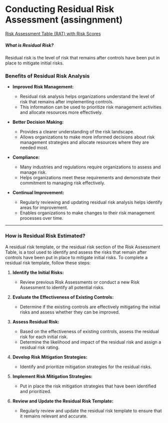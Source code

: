 # Conducting Residual Risk Assessment (assingnment)
[Risk Assessment Table (RAT) with Risk Scores](https://docs.google.com/spreadsheets/d/1Bw7h5abQwJIFNv1Ps4UtJusInv7jzfjN1QhJmeg6ptM/edit?gid=1152325635#gid=1152325635)

##### What is Residual Risk?
Residual risk is the level of risk that remains after controls have been put in place to mitigate initial risks.


### Benefits of Residual Risk Analysis

- **Improved Risk Management:**
  - Residual risk analysis helps organizations understand the level of risk that remains after implementing controls.
  - This information can be used to prioritize risk management activities and allocate resources more effectively.

- **Better Decision Making:**
  - Provides a clearer understanding of the risk landscape.
  - Allows organizations to make more informed decisions about risk management strategies and allocate resources where they are needed most.

- **Compliance:**
  - Many industries and regulations require organizations to assess and manage risk.
  - Helps organizations meet these requirements and demonstrate their commitment to managing risk effectively.

- **Continual Improvement:**
  - Regularly reviewing and updating residual risk analysis helps identify areas for improvement.
  - Enables organizations to make changes to their risk management processes over time.

---

### How is Residual Risk Estimated?

A residual risk template, or the residual risk section of the Risk Assessment Table, is a tool used to identify and assess the risks that remain after controls have been put in place to mitigate initial risks. To complete a residual risk template, follow these steps:

1. **Identify the Initial Risks:**
   - Review previous Risk Assessments or conduct a new Risk Assessment to identify all potential risks.

2. **Evaluate the Effectiveness of Existing Controls:**
   - Determine if the existing controls are effectively mitigating the initial risks and assess whether they can be improved.

3. **Assess Residual Risk:**
   - Based on the effectiveness of existing controls, assess the residual risk for each initial risk.
   - Determine the likelihood and impact of the residual risk and assign a residual risk rating.

4. **Develop Risk Mitigation Strategies:**
   - Identify and prioritize mitigation strategies for the residual risks.

5. **Implement Risk Mitigation Strategies:**
   - Put in place the risk mitigation strategies that have been identified and prioritized.

6. **Review and Update the Residual Risk Template:**
   - Regularly review and update the residual risk template to ensure that it remains relevant and accurate.



























